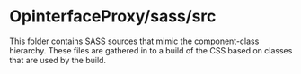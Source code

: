 # OpinterfaceProxy/sass/src

This folder contains SASS sources that mimic the component-class hierarchy. These files
are gathered in to a build of the CSS based on classes that are used by the build.
